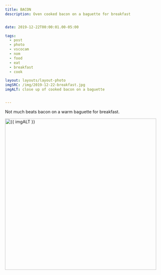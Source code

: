```yaml
---
title: BACON
description: Oven cooked bacon on a baguette for breakfast


date: 2019-12-22T00:00:01.00-05:00

tags:
  - post
  - photo
  - vscocam
  - nom
  - food
  - eat
  - breakfast
  - cook

layout: layouts/layout-photo
imgSRC: /img/2019-12-22-breakfast.jpg
imgALT: close up of cooked bacon on a baguette


---
```

Not much beats bacon on a warm baguette for breakfast.

<p><img class="u-photo img-polaroid" src="{{ imgSRC }}" alt="{{ imgALT }}" width="500" height="500"></p>
